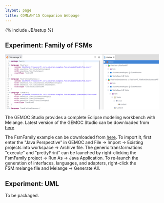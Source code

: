```yaml
---
layout: page
title: COMLAN'15 Companion Webpage
---
```

{% include JB/setup %}

## Experiment: Family of FSMs
![FsmFamily Workbench](images/fsmfamily.png)

The GEMOC Studio provides a complete Eclipse modeling workbench with Melange.
Latest version of the GEMOC Studio can be downloaded from [here](http://gemoc.org/studio-download/).

The FsmFamily example can be downloaded from [here](http://melange-lang.org/FsmFamily.tar.gz).
To import it, first enter the "Java Perspective" in GEMOC and File -> Import -> Existing projects into workspace -> Archive file.
The generic transformations "execute" and "prettyPrint" can be launched by right-clicking the FsmFamily project -> Run As -> Java Application.
To re-launch the generation of interfaces, languages, and adapters, right-click the FSM.melange file and Melange -> Generate All.

## Experiment: UML
To be packaged.

